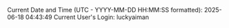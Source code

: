 Current Date and Time (UTC - YYYY-MM-DD HH:MM:SS formatted): 2025-06-18 04:43:49
Current User's Login: luckyaiman
